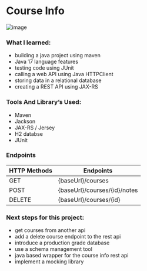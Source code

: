 # Course Info
![image](https://github.com/calebwagner/java-course-info-api/assets/81569328/48885ec5-79c6-42ff-8cf9-7f4482b6a2c6)

### What I learned:
- building a java project using maven
- Java 17 language features
- testing code using JUnit
- calling a web API using Java HTTPClient
- storing data in a relational database
- creating a REST API using JAX-RS

### Tools And Library’s Used:
- Maven
- Jackson
- JAX-RS / Jersey
- H2 databse
- JUnit

### Endpoints
| HTTP Methods | Endpoints |
|-----------------|-----------------|
| GET    | {baseUrl}/courses   |
| POST | {baseUrl}/courses/{id}/notes   |
| DELETE   | {baseUrl}/courses/{id}   |


### Next steps for this project:
- get courses from another api
- add a delete course endpoint to the rest api
- introduce a production grade database
- use a schema management tool
- java based wrapper for the course info rest api
- implement a mocking library
